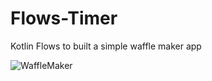 # Flows-Timer
Kotlin Flows to built a simple waffle maker app



![WaffleMaker](https://github.com/NishaKaramchandani/Flows-Timer/assets/16663059/cd1d273c-7c25-4fcb-948b-2e37803fe1ae)
